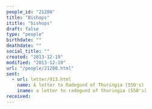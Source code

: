 ```yaml
---
people_id: "21280"
title: "Bishops"
ititle: "bishops"
draft: false
type: "people"
birthdate: ""
deathdate: ""
social_title: ""
created: "2013-12-19"
modified: "2013-12-19"
url: "/people/21280.html"
sent:
  - url: letter/913.html
    name: A letter to Radegund of Thuringia (550's)
    iname: a letter to radegund of thuringia (550's)
received:
---
```


